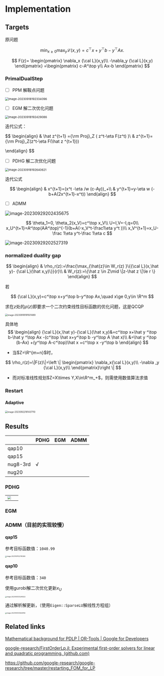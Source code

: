 # Implementation

## Targets

原问题

$$\min_{x\ge 0}\max_{y} {\mathcal L}(x,y) = c^\top x+y^\top b-y^\top Ax.$$

$$
F(z)= \begin{pmatrix}
 \nabla_x {\cal L}(x,y)\\
 -\nabla_y {\cal L}(x,y)
\end{pmatrix}
=\begin{pmatrix}
 c-A^\top y\\
 Ax-b
\end{pmatrix}
$$

### PrimalDualStep

- [ ] PPM 解鞍点问题

<img src="assets/image-20230918192334096.png" alt="image-20230918192334096" style="zoom: 67%;" />

- [ ] EGM 解二次优化问题

<img src="assets/image-20230918192429086.png" alt="image-20230918192429086" style="zoom:67%;" />

迭代公式：

$$
\begin{align}
& \hat z^{t+1} ={\rm Proj}_Z ( z^t-\eta F(z^t) )\\
& z^{t+1}={\rm Proj}_Z(z^t-\eta F(\hat z ^{t+1}))

\end{align}
$$

- [ ] PDHG 解二次优化问题

<img src="assets/image-20230918192640621.png" alt="image-20230918192640621" style="zoom:67%;" />

迭代公式

$$
\begin{align}
& x^{t+1}=(x^t -\eta /w (c-Ay))_+\\
& y^{t+1}=y-\eta w (-b+A(2x^{t+1}-x^t))
\end{align}
$$

- [ ] ADMM

![image-20230929202435675](assets/image-20230929202435675.png)

$$
\theta_1=0, \theta_2(x_V)=c^\top x_V\\
U=I,V=-I,q=0\\
x_U^{t+1}=A^\top(AA^\top)^{-1}(b+A(-x_V^t-\frac1\eta y^t ))\\
       x_V^{t+1}=x_U-\frac 1\eta y^t-\frac 1\eta c
$$

![image-20230929202527319](assets/image-20230929202527319.png)

### normalized duality gap

$$
\begin{align}
& \rho_r(z):=\frac{\max_{\hat{z}\in W_r(z)  }\{{\cal L}(x,\hat y)- {\cal L}(\hat x,y)\}}{r}\\
& W_r(z):=\{\hat z \in Z\mid \|z-\hat z \|\le r \}
\end{align}
$$

若

$$
{\cal L}(x,y)=c^\top x+y^\top b-y^\top Ax,\quad x\ge 0,y\in \R^m
$$

求在$z$处的$\rho(z)$即要求一个二次约束线性目标函数的优化问题，这是QCQP

<img src="assets/image-20230918191501489.png" alt="image-20230918191501489" style="zoom: 50%;" />

具体地
$$
\begin{align}
{\cal L}(x,\hat y)-{\cal L}(\hat x,y)&=c^\top x+\hat y ^\top b-\hat y ^\top Ax -(c^\top \hat x+y^\top b -y^\top A \hat x)\\
&=\hat y ^\top (b-Ax) +(y^\top A-c^\top)\hat x +c^\top x -y^\top b
\end{align}
$$

- 当$Z=\R^{m+n}$时，

$$
\rho_r(z)=\|F(z)\|=\left \|
\begin{pmatrix}
\nabla_x{\cal L}(x,y)\\
-\nabla _y {\cal L}(x,y)\\
\end{pmatrix}\right \|
$$

- 而对标准线性规划$Z=X\times Y,X\in\R^m_+$，则需使用数值算法求值

### Restart

#### Adaptive

<img src="assets/image-20230922181437110.png" alt="image-20230922181437110" style="zoom:50%;" />

## Results

|          | PDHG | EGM  | ADMM |
| -------- | ---- | ---- | ---- |
| qap10    |      |      |      |
| qap15    |      |      |      |
| nug8-3rd | √    |      |      |
| nug20    |      |      |      |

### PDHG

|                                                              |      |
| ------------------------------------------------------------ | ---- |
| <img src="./implementation_cpp/fig/PDHG/nug08-3rd.png" style="zoom: 67%;" > |      |

### EGM

### ADMM（目前的实现较慢）

#### qap15

参考目标函数值：`1040.99`

<img src="assets/image-20231001122706368.png" alt="image-20231001122706368" style="zoom: 33%;" />

#### qap10

参考目标函数值：`340`

使用gurobi解二次优化更新$x_U$

<img src="assets/image-20231001213240023.png" alt="image-20231001213240023" style="zoom: 33%;" />

通过解析解更新，（使用`Eigen::SparseLU`解线性方程组）

<img src="assets/image-20231001213628768.png" alt="image-20231001213628768" style="zoom:33%;" />

## Related links

[Mathematical background for PDLP  | OR-Tools  | Google for Developers](https://developers.google.com/optimization/lp/pdlp_math)

[google-research/FirstOrderLp.jl: Experimental first-order solvers for linear and quadratic programming. (github.com)](https://github.com/google-research/FirstOrderLp.jl)

https://github.com/google-research/google-research/tree/master/restarting_FOM_for_LP
